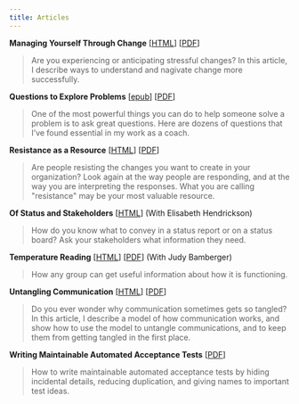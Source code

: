 ```yaml
---
title: Articles
---
```


**Managing Yourself Through Change**
[[HTML](/articles/managing_yourself_through_change)]
[[PDF](/pdf/managing_yourself_through_change.pdf)]

  > Are you experiencing or anticipating stressful changes?
    In this article,
    I describe ways to understand and nagivate change more successfully.

**Questions to Explore Problems**
[[epub](/epub/questions_to_explore_problems.epub)]
[[PDF](/pdf/questions_to_explore_problems.pdf)]

  > One of the most powerful things you can do
    to help someone solve a problem is to ask great questions.
    Here are dozens of questions
    that I’ve found essential in my work as a coach.

**Resistance as a Resource**
[[HTML](/articles/resistance_as_a_resource)]
[[PDF](/pdf/resistance_as_a_resource.pdf)]

  > Are people resisting the changes
    you want to create in your organization?
    Look again at the way people are responding,
    and at the way you are interpreting the responses.
    What you are calling "resistance" may be your most valuable resource.

**Of Status and Stakeholders**
[[HTML](/articles/of_status_and_stakeholders)]
(With Elisabeth Hendrickson)

  > How do you know what to convey in a status report or on a status board?
    Ask your stakeholders what information they need.

**Temperature Reading**
[[HTML](/articles/temperature_reading)]
[[PDF](/pdf/temperature_reading.pdf)]
(With Judy Bamberger)

  > How any group can get useful information about how it is functioning.

**Untangling Communication**
[[HTML](/articles/untangling_communication)]
[[PDF](/pdf/untangling_communication.pdf)]

  > Do you ever wonder why communication sometimes gets so tangled?
    In this article,
    I describe a model of how communication works,
    and show how to use the model to untangle communications,
    and to keep them from getting tangled in the first place.

**Writing Maintainable Automated Acceptance Tests**
[[PDF](/pdf/writing_maintainable_automated_acceptance_tests.pdf)]

  > How to write maintainable automated acceptance tests
    by hiding incidental details,
    reducing duplication,
    and giving names to important test ideas.
